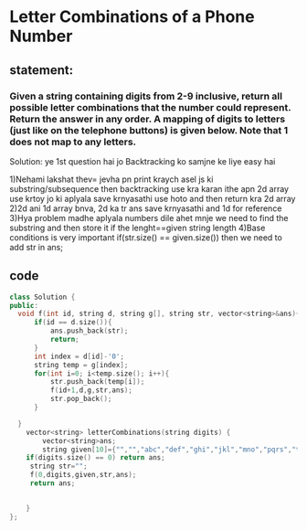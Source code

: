 # Letter Combinations of a Phone Number

## statement:
### Given a string containing digits from 2-9 inclusive, return all possible letter combinations that the number could represent. Return the answer in any order. A mapping of digits to letters (just like on the telephone buttons) is given below. Note that 1 does not map to any letters.

Solution:
ye 1st question hai jo Backtracking ko samjne ke liye easy hai

1)Nehami lakshat thev=  jevha pn print kraych asel js ki substring/subsequence then backtracking use kra karan ithe apn 2d array use krtoy jo ki aplyala save krnyasathi use hoto and then return kra 2d array
2)2d ani 1d array bnva, 2d ka tr ans save krnyasathi and 1d for reference
3)Hya problem madhe aplyala numbers dile ahet mnje we need to find the substring and then store it if the lenght==given string length
4)Base conditions is very important if(str.size() == given.size()) then we need to add str in ans;
## code
```C++
class Solution {
public:
  void f(int id, string d, string g[], string str, vector<string>&ans){
      if(id == d.size()){
          ans.push_back(str);
          return;
      }
      int index = d[id]-'0';
      string temp = g[index];
      for(int i=0; i<temp.size(); i++){
          str.push_back(temp[i]);
          f(id+1,d,g,str,ans);
          str.pop_back();
      }

  }
    vector<string> letterCombinations(string digits) {
        vector<string>ans;
        string given[10]={"","","abc","def","ghi","jkl","mno","pqrs","tuv","wxyz"};
    if(digits.size() == 0) return ans;
     string str="";
     f(0,digits,given,str,ans);
     return ans;
    

    }
};
```
